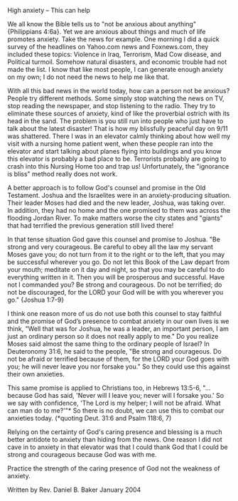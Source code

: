 High anxiety – This can help

We all know the Bible tells us to "not be anxious about anything" {Philippians 4:6a}. Yet we are anxious about things and much of life promotes anxiety. Take the news for example. One morning I did a quick survey of the headlines on Yahoo.com news and Foxnews.com, they included these topics: Violence in Iraq, Terrorism, Mad Cow disease, and Political turmoil. Somehow natural disasters, and economic trouble had not made the list. I know that like most people, I can generate enough anxiety on my own; I do not need the news to help me like that.

With all this bad news in the world today, how can a person not be anxious? People try different methods. Some simply stop watching the news on TV, stop reading the newspaper, and stop listening to the radio. They try to eliminate these sources of anxiety, kind of like the proverbial ostrich with its head in the sand. The problem is you still run into people who just have to talk about the latest disaster! That is how my blissfully peaceful day on 9/11 was shattered. There I was in an elevator calmly thinking about how well my visit with a nursing home patient went, when these people ran into the elevator and start talking about planes flying into buildings and you know this elevator is probably a bad place to be. Terrorists probably are going to crash into this Nursing Home too and trap us! Unfortunately, the "ignorance is bliss" method really does not work.

A better approach is to follow God's counsel and promise in the Old Testament. Joshua and the Israelites were in an anxiety-producing situation. Their leader Moses had died and the new leader, Joshua, was taking over. In addition, they had no home and the one promised to them was across the flooding Jordan River. To make matters worse the city states and "giants" that had terrified the previous generation still lived there!

In that tense situation God gave this counsel and promise to Joshua. "Be strong and very courageous. Be careful to obey all the law my servant Moses gave you; do not turn from it to the right or to the left, that you may be successful wherever you go. Do not let this Book of the Law depart from your mouth; meditate on it day and night, so that you may be careful to do everything written in it. Then you will be prosperous and successful. Have not I commanded you? Be strong and courageous. Do not be terrified; do not be discouraged, for the LORD your God will be with you wherever you go." {Joshua 1:7-9}

I think one reason more of us do not use both this counsel to stay faithful and the promise of God’s presence to combat anxiety in our own lives is we think, "Well that was for Joshua, he was a leader, an important person, I am just an ordinary person so it does not really apply to me." Do you realize Moses said almost the same thing to the ordinary people of Israel? In Deuteronomy 31:6, he said to the people, "Be strong and courageous. Do not be afraid or terrified because of them, for the LORD your God goes with you; he will never leave you nor forsake you." So they could use this against their own anxieties. 

This same promise is applied to Christians too, in Hebrews 13:5-6, "... because God has said, 'Never will I leave you; never will I forsake you.'  So we say with confidence, 'The Lord is my helper; I will not be afraid. What can man do to me?'"*  So there is no doubt, we can use this to combat our anxieties today.  (*quoting Deut. 31:6 and Psalm 118:6, 7)

Relying on the certainty of God's caring presence and blessing is a much better antidote to anxiety than hiding from the news. One reason I did not cave in to anxiety in that elevator was that I could thank God that I could be strong and courageous because God was with me.

Practice the strength of the caring presence of God not the weakness of anxiety.


Written by Rev. Daniel B. Baker January 2004

